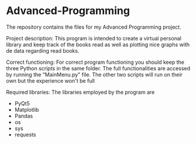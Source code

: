 # Advanced-Programming
The repository contains the files for my Advanced Programming project.

Project description:
This program is intended to create a virtual personal library and keep track of the books read as well as plotting nice graphs with de data regarding read books.

Correct functioning:
For correct program functioning you should keep the three Python scripts in the same folder. The full functionalities are accessed by running the "MainMenu.py" file. The other two scripts will run on their own but the experience won't be full

Required libraries:
The libraries employed by the program are
- PyQt5
- Matplotlib
- Pandas
- os
- sys
- requests

